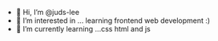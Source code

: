 - 👋 Hi, I’m @juds-lee
- 👀 I’m interested in ... learning frontend web development :) 
- 🌱 I’m currently learning ...css html and js

<!---
juds-lee/juds-lee is a ✨ special ✨ repository because its `README.md` (this file) appears on your GitHub profile.
You can click the Preview link to take a look at your changes.
--->
